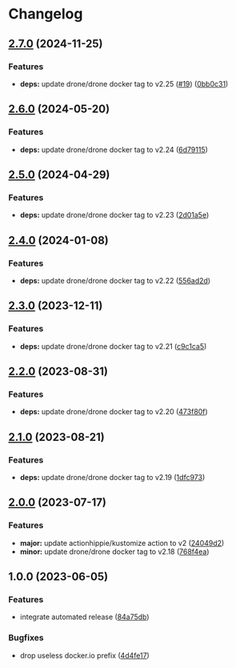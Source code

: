 # Changelog

## [2.7.0](https://github.com/kustomhippie/drone/compare/v2.6.0...v2.7.0) (2024-11-25)


### Features

* **deps:** update drone/drone docker tag to v2.25 ([#19](https://github.com/kustomhippie/drone/issues/19)) ([0bb0c31](https://github.com/kustomhippie/drone/commit/0bb0c31af988de92cc77460c2da7e73b6b43e4cf))

## [2.6.0](https://github.com/kustomhippie/drone/compare/v2.5.0...v2.6.0) (2024-05-20)


### Features

* **deps:** update drone/drone docker tag to v2.24 ([6d79115](https://github.com/kustomhippie/drone/commit/6d79115626fd65d379ff85c64043e87db3f67b8e))

## [2.5.0](https://github.com/kustomhippie/drone/compare/v2.4.0...v2.5.0) (2024-04-29)


### Features

* **deps:** update drone/drone docker tag to v2.23 ([2d01a5e](https://github.com/kustomhippie/drone/commit/2d01a5ea01b98c6d5431b98d1c9c5386204a4743))

## [2.4.0](https://github.com/kustomhippie/drone/compare/v2.3.0...v2.4.0) (2024-01-08)


### Features

* **deps:** update drone/drone docker tag to v2.22 ([556ad2d](https://github.com/kustomhippie/drone/commit/556ad2dff6c6d4d2a966d31964522216bce2616e))

## [2.3.0](https://github.com/kustomhippie/drone/compare/v2.2.0...v2.3.0) (2023-12-11)


### Features

* **deps:** update drone/drone docker tag to v2.21 ([c9c1ca5](https://github.com/kustomhippie/drone/commit/c9c1ca5447fc8364b6b4d51a91587a7d12e18f98))

## [2.2.0](https://github.com/kustomhippie/drone/compare/v2.1.0...v2.2.0) (2023-08-31)


### Features

* **deps:** update drone/drone docker tag to v2.20 ([473f80f](https://github.com/kustomhippie/drone/commit/473f80fbebb4de870303bf0bb8cfe0a5afbb5164))

## [2.1.0](https://github.com/kustomhippie/drone/compare/v2.0.0...v2.1.0) (2023-08-21)


### Features

* **deps:** update drone/drone docker tag to v2.19 ([1dfc973](https://github.com/kustomhippie/drone/commit/1dfc973a089a32024c4aa43d90b63aa266622558))

## [2.0.0](https://github.com/kustomhippie/drone/compare/v1.0.0...v2.0.0) (2023-07-17)


### Features

* **major:** update actionhippie/kustomize action to v2 ([24049d2](https://github.com/kustomhippie/drone/commit/24049d2d85f13e87e3f484f55ddc00ee9ec404d6))
* **minor:** update drone/drone docker tag to v2.18 ([768f4ea](https://github.com/kustomhippie/drone/commit/768f4ea4cecc4ae188dc96c9d3ac4832ca7df130))

## 1.0.0 (2023-06-05)


### Features

* integrate automated release ([84a75db](https://github.com/kustomhippie/drone/commit/84a75dbb05d659abd0d791a9bdbd2bfe1e14e03d))


### Bugfixes

* drop useless docker.io prefix ([4d4fe17](https://github.com/kustomhippie/drone/commit/4d4fe17851ca0287656220d87e9d392cb321a419))
